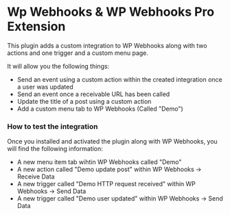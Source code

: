 
# Wp Webhooks & WP Webhooks Pro Extension
This plugin adds a custom integration to WP Webhooks along with two actions and one trigger and a custom menu page.

It will allow you the following things:
- Send an event using a custom action within the created integration once a user was updated
- Send an event once a receivable URL has been called
- Update the title of a post using a custom action
- Add a custom menu tab to WP Webhooks (Called "Demo")

  

### How to test the integration
Once you installed and activated the plugin along with WP Webhooks, you will find the following information:

- A new menu item tab wihtin WP Webhooks called "Demo"
- A new action called "Demo update post" within WP Webhooks -> Receive Data
- A new trigger called "Demo HTTP request received" within WP Webhooks -> Send Data
- A new trigger called "Demo user updated" within WP Webhooks -> Send Data